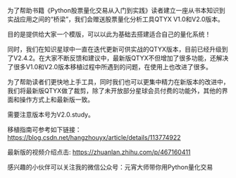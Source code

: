 为了帮助书籍《Python股票量化交易从入门到实践》读者建立一座从书本知识到实战应用之间的“桥梁”，我们会赠送股票量化分析工具QTYX V1.0和V2.0版本。

目的是提供给大家一个模版，可以以此为基础去搭建适合自己的量化系统！

同时，我们在知识星球中一直在迭代更新可供实战的QTYX版本，目前已经升级到了V2.4.2。在大家不断反馈和建议中，最新版QTYX不但增加了很多功能，还解决了很多V1.0和V2.0版本移植过程中所遇到的问题，在使用上也改进了很多。

为了帮助读者们更快地上手工具，同时我们也可以更集中精力在新版本的改进中，我们将最新版QTYX做了裁剪，除了未开放部分星球会员付费的功能外，其他的界面和操作方式上和最新版一致。

需要注意版本号为V2.0.study。

移植指南可参考如下链接：https://blog.csdn.net/hangzhouyx/article/details/113774922

最新版的视频介绍点击: https://zhuanlan.zhihu.com/p/467160411

感兴趣的小伙伴可以关注我的微信公众号：元宵大师带你用Python量化交易
